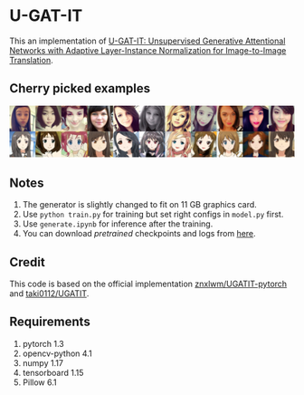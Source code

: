 # U-GAT-IT

This an implementation of [U-GAT-IT: Unsupervised Generative Attentional Networks with Adaptive Layer-Instance Normalization for Image-to-Image Translation](https://arxiv.org/abs/1907.10830).

## Cherry picked examples

![examples](images/result_step_500000.png)

## Notes

1. The generator is slightly changed to fit on 11 GB graphics card.
2. Use `python train.py` for training but set right configs in `model.py` first.
3. Use `generate.ipynb` for inference after the training.
4. You can download *pretrained* checkpoints and logs from [here](https://drive.google.com/drive/folders/1ibTUNfN0NzqaGuS4P3njW-9YB0PJBDA7?usp=sharing).

## Credit

This code is based on the official implementation [znxlwm/UGATIT-pytorch](https://github.com/znxlwm/UGATIT-pytorch) and [taki0112/UGATIT](https://github.com/taki0112/UGATIT).

## Requirements

1. pytorch 1.3
2. opencv-python 4.1
3. numpy 1.17
4. tensorboard 1.15
5. Pillow 6.1
